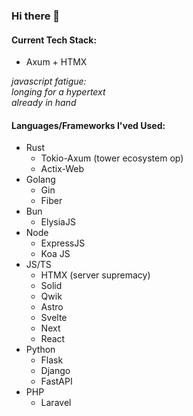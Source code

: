 ### Hi there 👋

#### Current Tech Stack:
- Axum + HTMX

_javascript fatigue:</br>
longing for a hypertext</br>
already in hand_

#### Languages/Frameworks I'ved Used:
- Rust
  - Tokio-Axum (tower ecosystem op)
  - Actix-Web
- Golang
  - Gin
  - Fiber
- Bun
  - ElysiaJS
- Node
  - ExpressJS
  - Koa JS
- JS/TS
  - HTMX (server supremacy)
  - Solid
  - Qwik
  - Astro
  - Svelte
  - Next
  - React
- Python
  - Flask
  - Django
  - FastAPI
- PHP
  - Laravel
